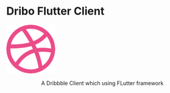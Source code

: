 # Dribo Flutter Client

![logo](/resources/logo.png)
<p  align = "center">
  A Dribbble Client which using FLutter framework
</p>


